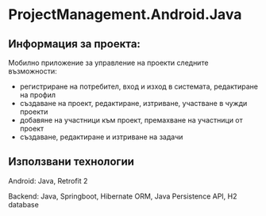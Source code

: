 # ProjectManagement.Android.Java
## Информация за проекта:
Мобилно приложение за управление на проекти следните възможности:
- регистриране на потребител, вход и изход в системата, редактиране на профил
- създаване на проект, редактиране, изтриване, участване в чужди проекти
- добавяне на участници към проект, премахване на участници от проект
- създаване, редактиране и изтриване на задачи

## Използвани технологии
Android: Java, Retrofit 2

Backend: Java, Springboot, Hibernate ORM, Java Persistence API, H2 database
